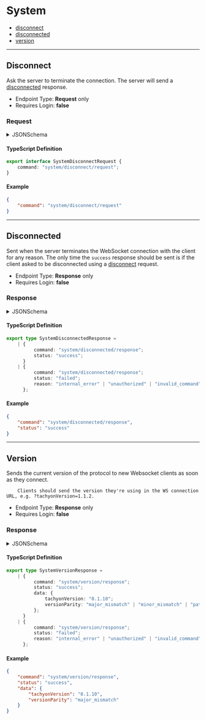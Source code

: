 <!-- THIS FILE IS AUTOMATICALLY GENERATED, PLEASE DO NOT EDIT IT MANUALLY -->

# System

- [disconnect](#disconnect)
- [disconnected](#disconnected)
- [version](#version)
---

## Disconnect

Ask the server to terminate the connection. The server will send a [disconnected](#disconnected) response.

- Endpoint Type: **Request** only
- Requires Login: **false**
### Request

<details>
<summary>JSONSchema</summary>

```json
{
    "$id": "system/disconnect/request",
    "requiresLogin": false,
    "requiresRole": false,
    "type": "object",
    "properties": {
        "command": {
            "const": "system/disconnect/request",
            "type": "string"
        }
    },
    "required": [
        "command"
    ]
}
```

</details>

#### TypeScript Definition
```ts
export interface SystemDisconnectRequest {
    command: "system/disconnect/request";
}

```
#### Example
```json
{
    "command": "system/disconnect/request"
}
```
---

## Disconnected

Sent when the server terminates the WebSocket connection with the client for any reason. The only time the `success` response should be sent is if the client asked to be disconnected using a [disconnect](#disconnect) request.

- Endpoint Type: **Response** only
- Requires Login: **false**
### Response

<details>
<summary>JSONSchema</summary>

```json
{
    "$id": "system/disconnected/response",
    "requiresLogin": false,
    "requiresRole": false,
    "anyOf": [
        {
            "type": "object",
            "properties": {
                "command": {
                    "const": "system/disconnected/response",
                    "type": "string"
                },
                "status": {
                    "const": "success",
                    "type": "string"
                }
            },
            "required": [
                "command",
                "status"
            ]
        },
        {
            "type": "object",
            "properties": {
                "command": {
                    "const": "system/disconnected/response",
                    "type": "string"
                },
                "status": {
                    "const": "failed",
                    "type": "string"
                },
                "reason": {
                    "anyOf": [
                        {
                            "const": "internal_error",
                            "type": "string"
                        },
                        {
                            "const": "unauthorized",
                            "type": "string"
                        },
                        {
                            "const": "invalid_command",
                            "type": "string"
                        }
                    ]
                }
            },
            "required": [
                "command",
                "status",
                "reason"
            ]
        }
    ]
}
```

</details>

#### TypeScript Definition
```ts
export type SystemDisconnectedResponse =
    | {
          command: "system/disconnected/response";
          status: "success";
      }
    | {
          command: "system/disconnected/response";
          status: "failed";
          reason: "internal_error" | "unauthorized" | "invalid_command";
      };

```
#### Example
```json
{
    "command": "system/disconnected/response",
    "status": "success"
}
```
---

## Version

Sends the current version of the protocol to new Websocket clients as soon as they connect.
        
        Clients should send the version they're using in the WS connection URL, e.g. ?tachyonVersion=1.1.2.

- Endpoint Type: **Response** only
- Requires Login: **false**
### Response

<details>
<summary>JSONSchema</summary>

```json
{
    "$id": "system/version/response",
    "requiresLogin": false,
    "requiresRole": false,
    "anyOf": [
        {
            "type": "object",
            "properties": {
                "command": {
                    "const": "system/version/response",
                    "type": "string"
                },
                "status": {
                    "const": "success",
                    "type": "string"
                },
                "data": {
                    "type": "object",
                    "properties": {
                        "tachyonVersion": {
                            "const": "0.1.10",
                            "type": "string"
                        },
                        "versionParity": {
                            "anyOf": [
                                {
                                    "const": "major_mismatch",
                                    "type": "string"
                                },
                                {
                                    "const": "minor_mismatch",
                                    "type": "string"
                                },
                                {
                                    "const": "patch_mismatch",
                                    "type": "string"
                                },
                                {
                                    "const": "match",
                                    "type": "string"
                                },
                                {
                                    "const": "unknown",
                                    "type": "string"
                                }
                            ]
                        }
                    },
                    "required": [
                        "tachyonVersion",
                        "versionParity"
                    ]
                }
            },
            "required": [
                "command",
                "status",
                "data"
            ]
        },
        {
            "type": "object",
            "properties": {
                "command": {
                    "const": "system/version/response",
                    "type": "string"
                },
                "status": {
                    "const": "failed",
                    "type": "string"
                },
                "reason": {
                    "anyOf": [
                        {
                            "const": "internal_error",
                            "type": "string"
                        },
                        {
                            "const": "unauthorized",
                            "type": "string"
                        },
                        {
                            "const": "invalid_command",
                            "type": "string"
                        }
                    ]
                }
            },
            "required": [
                "command",
                "status",
                "reason"
            ]
        }
    ]
}
```

</details>

#### TypeScript Definition
```ts
export type SystemVersionResponse =
    | {
          command: "system/version/response";
          status: "success";
          data: {
              tachyonVersion: "0.1.10";
              versionParity: "major_mismatch" | "minor_mismatch" | "patch_mismatch" | "match" | "unknown";
          };
      }
    | {
          command: "system/version/response";
          status: "failed";
          reason: "internal_error" | "unauthorized" | "invalid_command";
      };

```
#### Example
```json
{
    "command": "system/version/response",
    "status": "success",
    "data": {
        "tachyonVersion": "0.1.10",
        "versionParity": "major_mismatch"
    }
}
```
